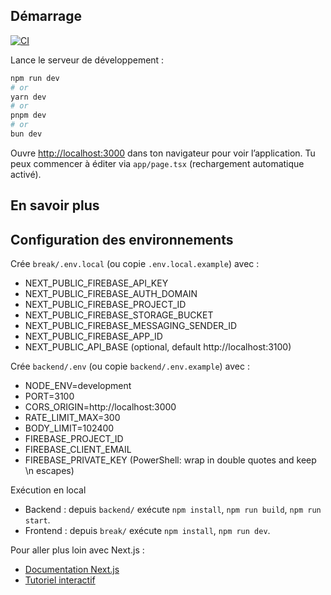 ## Démarrage

[![CI](https://github.com/keurbi/break/actions/workflows/ci.yml/badge.svg)](https://github.com/keurbi/break/actions/workflows/ci.yml)

Lance le serveur de développement :

```bash
npm run dev
# or
yarn dev
# or
pnpm dev
# or
bun dev
```

Ouvre [http://localhost:3000](http://localhost:3000) dans ton navigateur pour voir l’application.
Tu peux commencer à éditer via `app/page.tsx` (rechargement automatique activé).

## En savoir plus

## Configuration des environnements

Crée `break/.env.local` (ou copie `.env.local.example`) avec :

- NEXT_PUBLIC_FIREBASE_API_KEY
- NEXT_PUBLIC_FIREBASE_AUTH_DOMAIN
- NEXT_PUBLIC_FIREBASE_PROJECT_ID
- NEXT_PUBLIC_FIREBASE_STORAGE_BUCKET
- NEXT_PUBLIC_FIREBASE_MESSAGING_SENDER_ID
- NEXT_PUBLIC_FIREBASE_APP_ID
- NEXT_PUBLIC_API_BASE (optional, default http://localhost:3100)

Crée `backend/.env` (ou copie `backend/.env.example`) avec :

- NODE_ENV=development
- PORT=3100
- CORS_ORIGIN=http://localhost:3000
- RATE_LIMIT_MAX=300
- BODY_LIMIT=102400
- FIREBASE_PROJECT_ID
- FIREBASE_CLIENT_EMAIL
- FIREBASE_PRIVATE_KEY (PowerShell: wrap in double quotes and keep \n escapes)

Exécution en local

- Backend : depuis `backend/` exécute `npm install`, `npm run build`, `npm run start`.
- Frontend : depuis `break/` exécute `npm install`, `npm run dev`.

Pour aller plus loin avec Next.js :

- [Documentation Next.js](https://nextjs.org/docs)
- [Tutoriel interactif](https://nextjs.org/learn)
